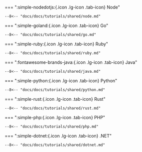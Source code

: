 === ":simple-nodedotjs:{.icon .lg-icon .tab-icon} Node"

    --8<-- "docs/docs/tutorials/shared/node.md"

=== ":simple-goland:{.icon .lg-icon .tab-icon} Go"

    --8<-- "docs/docs/tutorials/shared/go.md"

=== ":simple-ruby:{.icon .lg-icon .tab-icon} Ruby"

    --8<-- "docs/docs/tutorials/shared/ruby.md"

=== ":fontawesome-brands-java:{.icon .lg-icon .tab-icon} Java"

    --8<-- "docs/docs/tutorials/shared/java.md"

=== ":simple-python:{.icon .lg-icon .tab-icon} Python"

    --8<-- "docs/docs/tutorials/shared/python.md"

=== ":simple-rust:{.icon .lg-icon .tab-icon} Rust"

    --8<-- "docs/docs/tutorials/shared/rust.md"

=== ":simple-php:{.icon .lg-icon .tab-icon} PHP"

    --8<-- "docs/docs/tutorials/shared/php.md"

=== ":simple-dotnet:{.icon .lg-icon .tab-icon} .NET"

    --8<-- "docs/docs/tutorials/shared/dotnet.md"